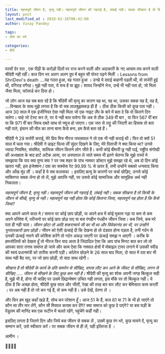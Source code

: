 ```yaml
---
title: महत्वपूर्ण जीवन है, मृत्यु नही। महत्वपूर्ण जीवन की गहराई है, लंबाई नही। सबक सीखना है तो किसी के जीवन से सीखें, मृत्यु से नही। महत्वपूर्ण यह नही होता कि कोई कितना जिया, महत्वपूर्ण यह होता है कि कैसे जिया?
layout: post
last_modified_at : 2018-02-26T06:42:00
author: Vinay Pandey

tags:
- सोम का मर्म

categories:
- दीर्घ

---
```


परसों देर रात , एक पीढ़ी के करोड़ों दिलों पर राज करने वाली और अदाकारी के नए आयाम तय करने वाली श्रीदेवी नही रहीं। कल दिन भर अलग अलग ग्रुप में बहुत सी पोस्ट पढ़ने मिलीं । Lessons from ShriDevi's death ....यह गलत हुआ, वह गलत हुआ । उनहे ये दवाई कहानी पड़ती थी, वो सर्जरी हुई थी, वगिराह वगैरह।   मुझे नही पता, ये सच है या झूठ। शायद जिन्होंने भेज, उन्हें भी नही पता हो, जो मिला जैसा मिला, फॉरवर्ड कर दिया हो।  

जो लोग आज यह सब बता रहें है कि श्रीदेवी की मृत्यु का कारण यह था, वह था, उसका सबक यह है, वह है, ....विनम्रता के साथ मुझे लगता है कि वो सब लालबुझक्कड़ ही हैं । ठीक ठीक किसी को कुछ पता नही। आज 30 साल में एक इंजीनियर ऐसा नही मिला जो एक नाइट लैंप के बारे में बता दे कि वो कितने दिन चलेगा। चाहे जो टेस्ट कर ले, पर ये नही बात पायेगा कि अब से ठीक 349 वीं बार , या फिर 567 वीं बार या कि 971 वीं बार स्विच दबते साथ वो फ्यूज हो जाएगा। एक जरा से लट्टू की जिंदगी का हिसाब तो बता नही पाते, इंसान की मौत का ताना बाना कैसे बना, हम कैसे बता रहे हैं।

 श्रीदेवी ने 29 सर्जरी कराई, मेरे प्रिय मित्र नीरज जयसवाल ने तो एक भी नही कराई थी। फिर वो क्यों 51 साल में चला गया। श्रीदेवी ने डाइट पिल्स लीं सुंदर दिखने के लिए, मेरे पिताजी ने क्या किया था? उनसे ज्यादा नियमित, संयमित, सात्विक जीवन कितने लोग जीते हैं। कभी कोई बीमारी छू नही पाई, राष्ट्रीय संगोष्ठी की अध्यक्षता के बाद हार्ट अटैक आया, पर अस्पताल ले जाते समय भी इतने चेतन्य कि मुझे रास्ते मे समझाया कि पाप क्या पुण्य क्या ? पर जब शहर के पांच नामवर डॉक्टर मुझे समझा रहे थे, अब  दो दिन कोई खतरा नही, इस इंजेक्शन / दवा का सक्सेस रेट 99.99 % से ऊपर है, तभी उन्होंने सबको धन्यवाद किया और आँख मूंद लीं । कहाँ है ये सब फलसफा । इसलिए म्रत्यु के कारणों पर चर्चा छोड़िए, उनसे कोई व्यक्तिगत सबक लेना हो तो लें, मुझे आपत्ति नही, पर उससे कोई सामाजिक और सामूहिक अर्थ नही निकलता। 

*महत्वपूर्ण जीवन है, मृत्यु नही। महत्वपूर्ण जीवन की गहराई है, लंबाई नही। सबक सीखना है तो किसी के जीवन से सीखें, मृत्यु से नही। महत्वपूर्ण यह नही होता कि कोई कितना जिया, महत्वपूर्ण यह होता है कि कैसे जिया?*

क्या आपने अपने काल मे / समाज पर कोई छाप छोड़ी, या अपने क्षत्र में कोई मुकाम गढ़ा या कम से कम अपने परिवेश में, परीजनो पर कोई छाप छोड़ पाए या बस रंगहीन गंधहीन जीवन जिया। कब जिये, कब मरे पता ही नही चला। *जीवन छोटा तो आदि शकराचार्य जी का भी था और विवेकानंद का भी, पर उन्होंने युगांतरकारी छाप छोड़ी।* जीवन को ऐसी ऊंचाई दी कि देखना हो तो दंडवत होना पड़ता है, तनी गर्दन से उनकी ऊंचाई नापने की कोशिश करेंगे तो गर्दन अकड़ जाएगी पर ऊंचाई समझ न आएगी । 
करीब के हमजोलियों को देखता हूँ तो नीरज फिर याद आता है जिंदादिल ऐसा कि आप पांच मिनट बात कर लो तो आपका सारा तनाव समाप्त हो जाये और काम ऐसा कि नक्सल क्षेत्रों में मोबाइल टावर लगाने में उसकी स्पीड की स्वयं प्रधानमंत्री को तारीफ करनी पड़ी। कॉलेज छोड़ने के 26 साल बाद मिला,  दो साल में दस बार भी साथ नही बैठ पाए, पर जो छाप छोड़ी, वो सदा साथ रहेगी। 

*सीखना है तो श्रीदेवी के कार्य के प्रति समर्पण से सीखिए, वापस लौट कर आने के जीवट से सीखिए, लगन से सीखिए ..... जीवन से सीखने के लिए कुछ कम नही है।* श्रीदेवी की मृत्यु का शोक अपनी जगह बिल्कुल सही है, मुझे भी है, होना भी चाहिए पर उसमे छिद्रान्वेषण उचित नही लगता, इस मौके पर तो बिल्कुल नही। ये ठीक है कि अच्छा होता, श्रीदेवी कुछ साल और जीतीं, रेखा की तरह बार बार लौट कर बेमिसाल काम करतीं । पर अब नही हैं तो जो कर गई हैं, वो कम नही है। उसे देखें, प्रेरणा लें । 

और फिर हम खुद कहाँ खड़े हैं, सोच कर परेशान हूँ। आज 51 के हैं, कल 61 या 71 के भी हो जाएंगे तो कौन सा तीर मार लेंगें, कौन सी मिसाल कायम कर देंगे? क्या समाज को कुछ दे पाएंगे? या बस घड़ी के पेंडुलम की मानिंद बस एक रूटीन में चलते रहेंगे, पहुंचेंगे कहीं नही। 

इसलिए लगता है जितने दिन और जिये बस जीवन से सबक लें , उसमें कुछ रंग भरे, कुछ मायने दें, मृत्यु का सम्मान करें, उसे स्वीकार करें। पर सबक जीवन से ही लें, यही इल्तिजा है ।

आमीन ।

🙏🙏🙏🙏
